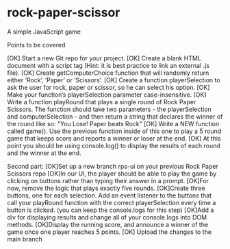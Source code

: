 # rock-paper-scissor

A simple JavaScript game

Points to be covered

[OK] Start a new Git repo for your project.
[OK] Create a blank HTML document with a script tag (Hint: it is best practice to link an external .js file).
[OK] Create getComputerChoice function that will randomly return either ‘Rock’, ‘Paper’ or ‘Scissors’.
[OK] Create a function playerSelection to ask the user for rock, paper or scissor, so he can select his option.
[OK] Make your function’s playerSelection parameter case-insensitive.
[OK] Write a function playRound that plays a single round of Rock Paper Scissors. The function should take two parameters - the playerSelection and computerSelection - and then return a string that declares the winner of the round like so: "You Lose! Paper beats Rock"
[OK] Write a NEW function called game(). Use the previous function inside of this one to play a 5 round game that keeps score and reports a winner or loser at the end.
[OK] At this point you should be using console.log() to display the results of each round and the winner at the end.

Second part:
[OK]Set up a new branch rps-ui on your previous Rock Paper Scissors repo
[OK]In our UI, the player should be able to play the game by clicking on buttons rather than typing their answer in a prompt.
[OK]For now, remove the logic that plays exactly five rounds.
[OK]Create three buttons, one for each selection. Add an event listener to the buttons that call your playRound function with the correct playerSelection every time a button is clicked. (you can keep the console.logs for this step)
[OK]Add a div for displaying results and change all of your console.logs into DOM methods.
[OK]Display the running score, and announce a winner of the game once one player reaches 5 points.
[OK] Upload the changes to the main branch
